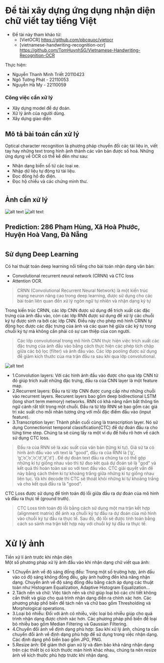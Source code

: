 # Đề tài xây dựng ứng dụng nhận diện chữ viết tay tiếng Việt
- Đề tài này tham khảo từ:
  -  [VietOCR] https://github.com/pbcquoc/vietocr
  - [vietnamese-handwriting-recognition-ocr] https://github.com/TomHuynhSG/Vietnamese-Handwriting-Recognition-OCR

Thực hiện: 
- Nguyễn Thanh Minh Triết 20110423
- Ngô Tường Phát - 22110053
- Nguyễn Hà My -  22110059   
### Công việc cần xử lý
- Xây dựng model để dự đoán.
- Xử lý ảnh của người dùng.
- Xây dựng giao diện

## Mô tả bài toán cần xử lý
Optical character recognition là phương pháp chuyển đổi các tài liệu in, viết tay hay những text trong hình ảnh thành các văn bản được số hoá.
 Những ứng dụng về OCR có thể kể đến như sau:
- Nhận dạng biển số từ các loại xe.
- Nhập dữ liệu tự động từ tài liệu.
- Đọc đồng hồ đo điện.
- Đọc hộ chiếu và các chứng minh thư.
#
## Ảnh cần xử lý
![alt text](/vietnamese_hcr/raw/data/1525_samples.png)
![alt text](output.png)
## Prediction: 286 Phạm Hùng, Xã Hoà Phước, Huyện Hoà Vang, Đà Nẵng
#
## Sử dụng Deep Learning 
 Có hai thuật toán deep learning nổi tiếng cho bài toán nhận dạng văn bản:
 - Convolutional recurrent neural network (CRNN) và CTC loss 
 - Attention OCR.

> CRNN (Convolutional Recurrent Neural Network) là một kiến trúc mạng neuron nâng cao trong deep learning, được sử dụng cho các bài toán liên quan đến xử lý ngôn ngữ tự nhiên và nhận dạng ký tự

Trong kiến trúc CRNN, các lớp CNN được sử dụng để trích xuất các đặc trưng của ảnh đầu vào, còn các lớp RNN được sử dụng để xử lý các chuỗi ký tự được sinh ra bởi các lớp CNN. Điều này cho phép mô hình CRNN tự động học được các đặc trưng của ảnh và các quan hệ giữa các ký tự trong chuỗi ký tự mà không cần phải có sự can thiệp của con người.

>Các lớp convolutional trong mô hình CNN thực hiện việc trích xuất các đặc trưng của ảnh đầu vào bằng cách thực hiện các phép tích chập giữa các bộ lọc (filter) và ảnh đầu vào. Các lớp pooling được sử dụng để giảm kích thước của ma trận đầu ra sau khi qua lớp convolutional. 

![alt text](https://images.viblo.asia/b8ac2fbb-e24e-4be3-8a8c-5c6cc8cbe855.png)

- 1.Convolution layers: Với các hình ảnh đầu vào được cho qua lớp CNN từ đó giúp trích xuất những đặc trưng, đầu ra của CNN layer là một feature map.
- 2.Recurrent layers: Đầu ra từ lớp CNN được cung cấp như những chuỗi vào recurrent layers. Recurent layers bao gồm deep bidirectional LSTM (long short term memory) networks. RNN có khả năng nắm bắt thông tin ngữ cảnh rất tốt trong một chuỗi. Đầu ra từ lớp RNN sẽ bao gồm các giá trị xác suất cho mỗi nhãn tương ứng với mỗi đặc điểm đầu vào (input feature).
- 3.Transcription layer: Thành phần cuối cùng là transcription layer. Nó sử dụng Connectionist temporal classification(CTC) để dự đoán đầu ra cho từng time step. Chúng ta sẽ cùng lấy ra một ví dụ để hiểu rõ hơn về cách sử dụng CTC loss.


> Đầu ra của RNN sẽ là xác suất của văn bản (từng kí tự). Giả sử ta có hình ảnh đầu vào với text là "good", đầu ra của RNN là [‘g’, ‘g’,’o’,’o’,’o’,’d’,’d’,’d’] . Để dự đoán text đầu ra chúng ta có thể gộp những kí tự giống nhau vào thì từ đso kêt quả dự đoán sẽ là "god" và kết quả thì hoàn toàn sai so với text đầu vào. CTC giải quyết vấn đề này bằng cách thêm kí tự khoảng trắng giữa những kí tự giống nhau liên tục. Và khi decode thì CTC sẽ thoát khỏi những kí tự khoảng trắng và cho kết quả đầu ra là "good".

CTC Loss được sử dụng để tính toán độ lỗi giữa đầu ra dự đoán của mô hình và đầu ra thực tế (ground truth).

> CTC Loss tính toán độ lỗi bằng cách sử dụng một ma trận kết hợp (alignment matrix) để ánh xạ chuỗi ký tự đầu ra dự đoán của mô hình vào chuỗi ký tự đầu ra thực tế. Sau đó, độ lỗi sẽ được tính toán bằng cách so sánh ma trận kết hợp này với chuỗi ký tự đầu ra thực tế.

# Xử lý ảnh

Tiền xử lí ảnh trước khi nhận diện	
Một số phương pháp xử lý ảnh đầu vào khi nhận dạng chữ viết qua ảnh:
- 1.Chuyển ảnh về độ sáng đồng đều: Trong một số trường hợp, ảnh đầu vào có độ sáng không đồng đều, gây ảnh hưởng đến khả năng nhận dạng. Chuyển ảnh về độ sáng đồng đều bằng cách áp dụng các thuật toán như Histogram Equalization, Adaptive Histogram Equalization…
- 2.Tách nền và chữ: Việc tách nền và chữ giúp loại bỏ các chi tiết không cần thiết và giúp cho quá trình nhận dạng diễn ra chính xác hơn. Các phương pháp phổ biến để tách nền và chữ bao gồm Thresholding và Morphological operations.
- 3.Loại bỏ nhiễu: Đối với ảnh có nhiễu, việc loại bỏ nhiễu giúp cho quá trình nhận dạng được chính xác hơn. Các phương pháp phổ biến để loại bỏ nhiễu bao gồm Median Filtering và Gaussian Filtering.
- 4.Chuyển đổi ảnh về định dạng phù hợp: Sau khi xử lý ảnh, chúng ta cần chuyển đổi ảnh về định dạng phù hợp để sử dụng trong việc nhận dạng. Các định dạng phổ biến bao gồm JPG, PNG.
- 5.Resize ảnh: Để giảm thời gian xử lý và đảm bảo khả năng nhận dạng trên các thiết bị có kích thước màn hình khác nhau, chúng ta nên resize ảnh về kích thước phù hợp trước khi nhận dạng.
